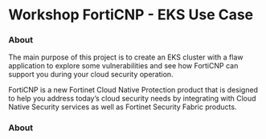 <h1>Workshop FortiCNP - EKS Use Case </h1>

<h3>About</h3>
<p>
The main purpose of this project is to create an EKS cluster with a flaw application to explore some vulnerabilities and see how FortiCNP can support you during your cloud security operation. 
</p>
<p><span style="bold"> FortiCNP </span> is a new Fortinet Cloud Native Protection product that is designed to help you address today’s cloud security needs by integrating with Cloud Native Security services as well as Fortinet Security Fabric products.</p>

<h3>About</h3>
